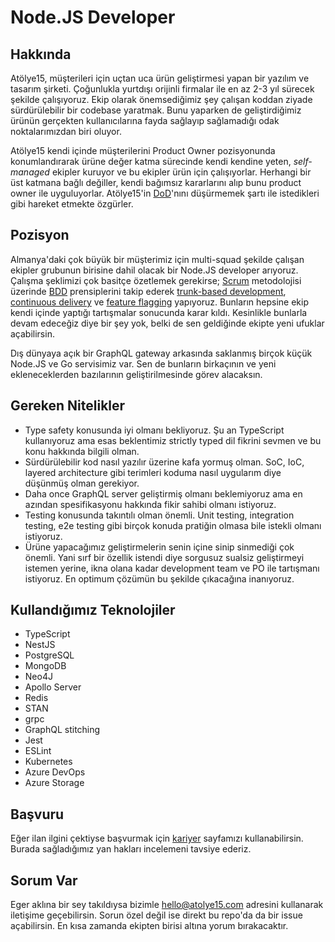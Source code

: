 # Node.JS Developer

## Hakkında

Atölye15, müşterileri için uçtan uca ürün geliştirmesi yapan bir yazılım ve tasarım şirketi. Çoğunlukla yurtdışı orijinli firmalar ile en az 2-3 yıl sürecek şekilde çalışıyoruz. Ekip olarak önemsediğimiz şey çalışan koddan ziyade sürdürülebilir bir codebase yaratmak. Bunu yaparken de geliştirdiğimiz ürünün gerçekten kullanıcılarına fayda sağlayıp sağlamadığı odak noktalarımızdan biri oluyor.

Atölye15 kendi içinde müşterilerini Product Owner pozisyonunda konumlandırarak ürüne değer katma sürecinde kendi kendine yeten, *self-managed* ekipler kuruyor ve bu ekipler ürün için çalışıyorlar. Herhangi bir üst katmana bağlı değiller, kendi bağımsız kararlarını alıp bunu product owner ile uyguluyorlar. Atölye15&#39;in [DoD](https://www.agilealliance.org/glossary/definition-of-done/)&#39;nını düşürmemek şartı ile istedikleri gibi hareket etmekte özgürler.

## Pozisyon

Almanya&#39;daki çok büyük bir müşterimiz için multi-squad şekilde çalışan ekipler grubunun birisine dahil olacak bir Node.JS developer arıyoruz. Çalışma şeklimizi çok basitçe özetlemek gerekirse; [Scrum](https://www.scrum.org/) metodolojisi üzerinde [BDD](https://cucumber.io/docs/bdd/) prensiplerini takip ederek [trunk-based development](https://trunkbaseddevelopment.com/), [continuous delivery](https://continuousdelivery.com/) ve [feature flagging](https://launchdarkly.com/blog/what-are-feature-flags/) yapıyoruz. Bunların hepsine ekip kendi içinde yaptığı tartışmalar sonucunda karar kıldı. Kesinlikle bunlarla devam edeceğiz diye bir şey yok, belki de sen geldiğinde ekipte yeni ufuklar açabilirsin.

Dış dünyaya açık bir GraphQL gateway arkasında saklanmış birçok küçük Node.JS ve Go servisimiz var. Sen de bunların birkaçının ve yeni ekleneceklerden bazılarının geliştirilmesinde görev alacaksın.

## Gereken Nitelikler

- Type safety konusunda iyi olmanı bekliyoruz. Şu an TypeScript kullanıyoruz ama esas beklentimiz strictly typed dil fikrini sevmen ve bu konu hakkında bilgili olman.
- Sürdürülebilir kod nasıl yazılır üzerine kafa yormuş olman. SoC, IoC, layered architecture gibi terimleri koduma nasıl uygularım diye düşünmüş olman gerekiyor.
- Daha once GraphQL server geliştirmiş olmanı beklemiyoruz ama en azından spesifikasyonu hakkında fikir sahibi olmanı istiyoruz.
- Testing konusunda takıntılı olman önemli. Unit testing, integration testing, e2e testing gibi birçok konuda pratiğin olmasa bile istekli olmanı istiyoruz.
- Ürüne yapacağımız geliştirmelerin senin içine sinip sinmediği çok önemli. Yani sırf bir özellik istendi diye sorgusuz sualsiz geliştirmeyi istemen yerine, ikna olana kadar development team ve PO ile tartışmanı istiyoruz. En optimum çözümün bu şekilde çıkacağına inanıyoruz.

## Kullandığımız Teknolojiler

- TypeScript
- NestJS
- PostgreSQL
- MongoDB
- Neo4J
- Apollo Server
- Redis
- STAN
- grpc
- GraphQL stitching
- Jest
- ESLint
- Kubernetes
- Azure DevOps
- Azure Storage

## Başvuru

Eğer ilan ilgini çektiyse başvurmak için [kariyer](https://atolye15.com/career/) sayfamızı kullanabilirsin. Burada sağladığımız yan hakları incelemeni tavsiye ederiz.

## Sorum Var

Eger aklına bir sey takıldıysa bizimle [hello@atolye15.com](mailto:hello@atolye15.com) adresini kullanarak iletişime geçebilirsin. Sorun özel değil ise direkt bu repo'da da bir issue açabilirsin. En kısa zamanda ekipten birisi altına yorum bırakacaktır.
